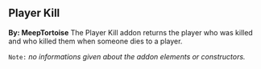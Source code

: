 ## Player Kill
**By: MeepTortoise**
The Player Kill addon returns the player who was killed and who killed them when someone dies to a player.
<br>

`Note:` *no informations given about the addon elements or constructors.*
